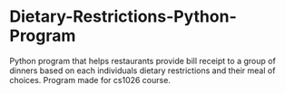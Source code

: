 # Dietary-Restrictions-Python-Program
Python program that helps restaurants provide bill receipt to a group of dinners based on each individuals dietary restrictions and their meal of choices. Program made for cs1026 course.
